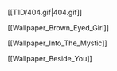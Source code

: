 [[T1D/404.gif|404.gif]]

[[Wallpaper_Brown_Eyed_Girl]]

[[Wallpaper_Into_The_Mystic]]

[[Wallpaper_Beside_You]]